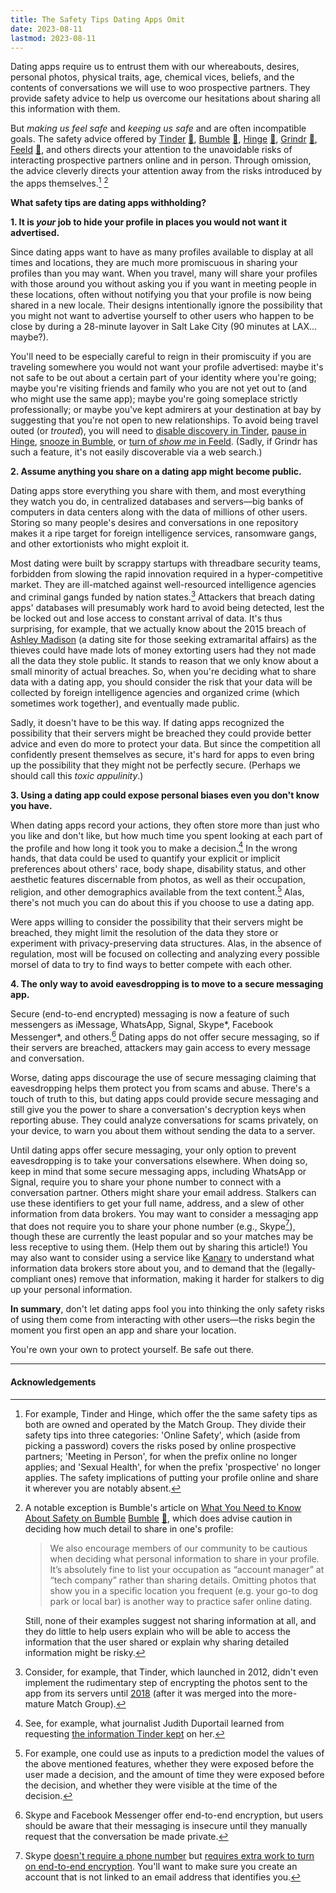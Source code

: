 ```yaml
---
title: The Safety Tips Dating Apps Omit
date: 2023-08-11
lastmod: 2023-08-11
---
```


Dating apps require us to entrust them with our whereabouts, desires, personal photos, physical traits, age, chemical vices, beliefs, and the contents of conversations we will use to woo prospective partners. They provide safety advice to help us overcome our hesitations about sharing all this information with them.

But *making us feel safe* and *keeping us safe* and are often incompatible goals. The safety advice offered by [Tinder](https://policies.tinder.com/safety/intl/en/) [📄](dating-tips-archived-2023-08-10/tinder.jpeg), [Bumble](https://bumble.com/en-us/the-buzz/safety) [📄](dating-tips-archived-2023-08-10/bumble.jpeg), [Hinge](https://hingeapp.zendesk.com/hc/en-us/articles/360007194774-Safe-Dating-Advice) [📄](dating-tips-archived-2023-08-10/hinge.jpeg), [Grindr](https://help.grindr.com/hc/en-us/articles/1500009290262-Safety-tips) [📄](dating-tips-archived-2023-08-10/grindr.jpeg), [Feeld](https://support.feeld.co/hc/en-gb/articles/9406785773084-What-do-I-do-if-someone-asks-me-to-continue-the-conversation-in-a-different-app-) [📄](dating-tips-archived-2023-08-10/feeld.jpeg), and others directs your attention to the unavoidable risks of interacting prospective partners online and in person. Through omission, the advice cleverly directs your attention away from the risks introduced by the apps themselves.[^tinder-hinge-safety-tips] [^safety-tips-bumble]

**What safety tips are dating apps withholding?**

**1. It is *your* job to hide your profile in places you would not want it advertised.**

Since dating apps want to have as many profiles available to display at all times and locations, they are much more promiscuous in sharing your profiles than you may want. When you travel, many will share your profiles with those around you without asking you if you want in meeting people in these locations, often without notifying you that your profile is now being shared in a new locale. Their designs intentionally ignore the possibility that you might not want to advertise yourself to other users who happen to be close by during a 28-minute layover in Salt Lake City (90 minutes at LAX…maybe?).

You'll need to be especially careful to reign in their promiscuity if you are traveling somewhere you would not want your profile advertised: maybe it's not safe to be out about a certain part of your identity where you're going; maybe you're visiting friends and family who you are not yet out to (and who might use the same app); maybe you're going someplace strictly professionally; or maybe you've kept admirers at your destination at bay by suggesting that you're not open to new relationships. To avoid being travel outed (or *trouted*), you will need to [disable discovery in Tinder](https://www.help.tinder.com/hc/en-us/articles/6956972185229-Delete-Your-Tinder-Account), [pause in Hinge](https://hingeapp.zendesk.com/hc/en-us/articles/360012595653-Can-I-temporarily-pause-my-Hinge-account-), [snooze in Bumble](https://bumble.com/en-us/the-buzz/bumble-snooze-mode), or [turn of *show me* in Feeld](https://support.feeld.co/hc/en-gb/articles/9406794134172-How-do-I-hide-my-profile-from-other-Feeld-members-). (Sadly, if Grindr has such a feature, it's not easily discoverable via a web search.)

**2. Assume anything you share on a dating app might become public.**

Dating apps store everything you share with them, and most everything they watch you do, in centralized databases and servers—big banks of computers in data centers along with the data of millions of other users. Storing so many people's desires and conversations in one repository makes it a ripe target for foreign intelligence services, ransomware gangs, and other extortionists who might exploit it.

Most dating were built by scrappy startups with threadbare security teams, forbidden from slowing the rapid innovation required in a hyper-competitive market. They are ill-matched against well-resourced intelligence agencies and criminal gangs funded by nation states.[^security-priorities-at-tinder] Attackers that breach dating apps' databases will presumably work hard to avoid being detected, lest the be locked out and lose access to constant arrival of data. It's thus surprising, for example, that we actually know about the 2015 breach of [Ashley Madison](https://en.wikipedia.org/wiki/Ashley_Madison_data_breach) (a dating site for those seeking extramarital affairs) as the thieves could have made lots of money extorting users had they not made all the data they stole public. It stands to reason that we only know about a small minority of actual breaches. So, when you're deciding what to share data with a dating app, you should consider the risk that your data will be collected by foreign intelligence agencies and organized crime (which sometimes work together), and eventually made public.

Sadly, it doesn't have to be this way. If dating apps recognized the possibility that their servers might be breached they could provide better advice and even do more to protect your data. But since the competition all confidently present themselves as secure, it's hard for apps to even bring up the possibility that they might not be perfectly secure. (Perhaps we should call this *toxic appulinity*.)

**3. Using a dating app could expose personal biases even you don't know you have.**

When dating apps record your actions, they often store more than just who you like and don't like, but how much time you spent looking at each part of the profile and how long it took you to make a decision.[^dating-app-records] In the wrong hands, that data could be used to quantify your explicit or implicit preferences about others' race, body shape, disability status, and other aesthetic features discernable from photos, as well as their occupation, religion, and other demographics available from the text content.[^implicit-association-test] Alas, there's not much you can do about this if you choose to use a dating app.

Were apps willing to consider the possibility that their servers might be breached, they might limit the resolution of the data they store or experiment with privacy-preserving data structures. Alas, in the absence of regulation, most will be focused on collecting and analyzing every possible morsel of data to try to find ways to better compete with each other.

**4. The only way to avoid eavesdropping is to move to a secure messaging app.**

Secure (end-to-end encrypted) messaging is now a feature of such messengers as iMessage, WhatsApp, Signal, Skype*, Facebook Messenger*, and others.[^e2e-optional] Dating apps do not offer secure messaging, so if their servers are breached, attackers may gain access to every message and conversation.

Worse, dating apps discourage the use of secure messaging claiming that eavesdropping helps them protect you from scams and abuse. There's a touch of truth to this, but dating apps could provide secure messaging and still give you the power to share a conversation's decryption keys when reporting abuse. They could analyze conversations for scams privately, on your device, to warn you about them without sending the data to a server.

Until dating apps offer secure messaging, your only option to prevent eavesdropping is to take your conversations elsewhere. When doing so, keep in mind that some secure messaging apps, including WhatsApp or Signal, require you to share your phone number to connect with a conversation partner. Others might share your email address. Stalkers can use these identifiers to get your full name, address, and a slew of other information from data brokers. You may want to consider a messaging app that does not require you to share your phone number (e.g., Skype[^skype]), though these are currently the least popular and so your matches may be less receptive to using them. (Help them out by sharing this article!) You may also want to consider using a service like [Kanary](https://www.kanary.com/) to understand what information data brokers store about you, and to demand that the (legally-compliant ones) remove that information, making it harder for stalkers to dig up your personal information.

**In summary**, don't let dating apps fool you into thinking the only safety risks of using them come from interacting with other users—the risks begin the moment you first open an app and share your location.

You're own your own to protect yourself. Be safe out there.

---

#### Acknowledgements


[^tinder-hinge-safety-tips]: For example, Tinder and Hinge, which offer the the same safety tips as both are owned and operated by the Match Group.
    They divide their safety tips into three categories: 'Online Safety', which (aside from picking a password) covers the risks posed by online prospective partners; 'Meeting in Person', for when the prefix online no longer applies; and 'Sexual Health', for when the prefix 'prospective' no longer applies. The safety implications of putting your profile online and share it wherever you are notably absent.

[^safety-tips-bumble]: A notable exception is Bumble's article on [What You Need to Know About Safety on Bumble](https://bumble.com/en-us/the-buzz/safety) [Bumble](https://bumble.com/en-us/the-buzz/safety) [📄](dating-tips-archived-2023-08-10/bumble.jpeg), which does advise caution in deciding how much detail to share in one's profile:
    > We also encourage members of our community to be cautious when deciding what personal information to share in your profile. It’s absolutely fine to list your occupation as “account manager” at “tech company” rather than sharing details. Omitting photos that show you in a specific location you frequent (e.g. your go-to dog park or local bar) is another way to practice safer online dating.
    
    Still, none of their examples suggest not sharing information at all, and they do little to help users explain who will be able to access the information that the user shared or explain why sharing detailed information might be risky.

[^security-priorities-at-tinder]: Consider, for example, that Tinder, which launched in 2012, didn't even implement the rudimentary step of encrypting the photos sent to the app from its servers until [2018](https://www.theverge.com/2018/6/29/17519234/tinder-encrypted-profile-photos-senator-ron-wyden) (after it was merged into the more-mature Match Group).

[^dating-app-records]: See, for example, what journalist Judith Duportail learned from requesting [the information Tinder kept](https://www.theguardian.com/technology/2017/sep/26/tinder-personal-data-dating-app-messages-hacked-sold) on her.

[^implicit-association-test]: For example, one could use as inputs to a prediction model the values of the above mentioned features, whether they were exposed before the user made a decision, and the amount of time they were exposed before the decision, and whether they were visible at the time of the decision.

[^e2e-optional]: Skype and Facebook Messenger offer end-to-end encryption, but users should be aware that their messaging is insecure until they manually request that the conversation be made private.

[^skype]: Skype [doesn't require a phone number](https://support.skype.com/en/faq/FA34942/how-are-my-contact-details-used-in-skype) but [requires extra work to turn on end-to-end encryption](https://support.skype.com/en/faq/FA34824/what-are-skype-private-conversations). You'll want to make sure you create an account that is not linked to an email address that identifies you.
